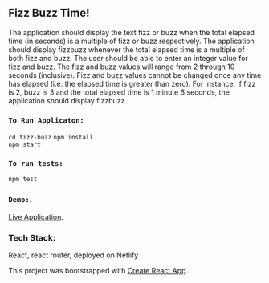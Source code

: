 ## Fizz Buzz Time!
The application should display the text fizz or buzz when the total elapsed
time (in seconds) is a multiple of fizz or buzz respectively. The application should
display fizzbuzz whenever the total elapsed time is a multiple of both fizz and
buzz. The user should be able to enter an integer value for fizz and buzz. The
fizz and buzz values will range from 2 through 10 seconds (inclusive). Fizz and
buzz values cannot be changed once any time has elapsed (i.e. the elapsed time
is greater than zero).
For instance, if fizz is 2, buzz is 3 and the total elapsed time is 1 minute 6
seconds, the application should display fizzbuzz.

### `To Run Applicaton:`
```cd fizz-buzz```
 ```npm install```  
 ```npm start```  

### `To run tests:`  
```npm test```

### `Demo:`. 
[Live Application](https://5ef33d2c1889b0338eb98d29--stupefied-austin-f35623.netlify.app/). 

### Tech Stack:  
React, react router, deployed on Netlify

This project was bootstrapped with [Create React App](https://github.com/facebook/create-react-app).


